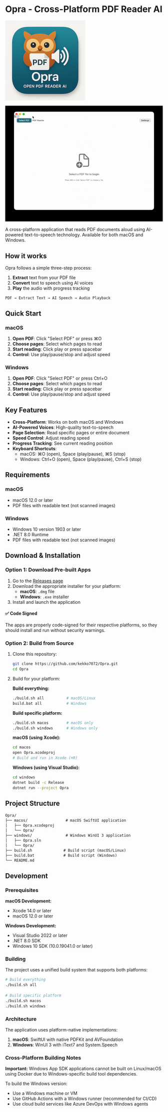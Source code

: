 # Opra - Cross-Platform PDF Reader AI

![App Icon](./app-icon.png)

![Video Demo](./app-recording.gif)

A cross-platform application that reads PDF documents aloud using AI-powered text-to-speech technology. Available for both macOS and Windows.

## How it works

Opra follows a simple three-step process:
1. **Extract** text from your PDF file
2. **Convert** text to speech using AI voices
3. **Play** the audio with progress tracking

```
PDF → Extract Text → AI Speech → Audio Playback
```

## Quick Start

### macOS
1. **Open PDF**: Click "Select PDF" or press ⌘O
2. **Choose pages**: Select which pages to read
3. **Start reading**: Click play or press spacebar
4. **Control**: Use play/pause/stop and adjust speed

### Windows
1. **Open PDF**: Click "Select PDF" or press Ctrl+O
2. **Choose pages**: Select which pages to read
3. **Start reading**: Click play or press spacebar
4. **Control**: Use play/pause/stop and adjust speed

## Key Features

- **Cross-Platform**: Works on both macOS and Windows
- **AI-Powered Voices**: High-quality text-to-speech
- **Page Selection**: Read specific pages or entire document
- **Speed Control**: Adjust reading speed
- **Progress Tracking**: See current reading position
- **Keyboard Shortcuts**: 
  - macOS: ⌘O (open), Space (play/pause), ⌘S (stop)
  - Windows: Ctrl+O (open), Space (play/pause), Ctrl+S (stop)

## Requirements

### macOS
- macOS 12.0 or later
- PDF files with readable text (not scanned images)

### Windows
- Windows 10 version 1903 or later
- .NET 8.0 Runtime
- PDF files with readable text (not scanned images)

## Download & Installation

### Option 1: Download Pre-built Apps

1. Go to the [Releases page](https://github.com/kekko7072/Opra/releases)
2. Download the appropriate installer for your platform:
   - **macOS**: `.dmg` file
   - **Windows**: `.exe` installer
3. Install and launch the application

#### ✅ Code Signed

The apps are properly code-signed for their respective platforms, so they should install and run without security warnings.

### Option 2: Build from Source

1. Clone this repository:
   ```bash
   git clone https://github.com/kekko7072/Opra.git
   cd Opra
   ```

2. Build for your platform:

   **Build everything:**
   ```bash
   ./build.sh all          # macOS/Linux
   build.bat all           # Windows
   ```

   **Build specific platform:**
   ```bash
   ./build.sh macos        # macOS only
   ./build.sh windows      # Windows only
   ```

   **macOS (using Xcode):**
   ```bash
   cd macos
   open Opra.xcodeproj
   # Build and run in Xcode (⌘R)
   ```

   **Windows (using Visual Studio):**
   ```bash
   cd windows
   dotnet build -c Release
   dotnet run --project Opra
   ```

## Project Structure

```
Opra/
├── macos/                 # macOS SwiftUI application
│   ├── Opra.xcodeproj
│   └── Opra/
├── windows/               # Windows WinUI 3 application
│   ├── Opra.sln
│   └── Opra/
├── build.sh              # Build script (macOS/Linux)
├── build.bat             # Build script (Windows)
└── README.md
```

## Development

### Prerequisites

**macOS Development:**
- Xcode 14.0 or later
- macOS 12.0 or later

**Windows Development:**
- Visual Studio 2022 or later
- .NET 8.0 SDK
- Windows 10 SDK (10.0.19041.0 or later)

### Building

The project uses a unified build system that supports both platforms:

```bash
# Build everything
./build.sh all

# Build specific platform
./build.sh macos
./build.sh windows
```

### Architecture

The application uses platform-native implementations:

1. **macOS**: SwiftUI with native PDFKit and AVFoundation
2. **Windows**: WinUI 3 with iText7 and System.Speech

### Cross-Platform Building Notes

**Important:** Windows App SDK applications cannot be built on Linux/macOS using Docker due to Windows-specific build tool dependencies. 

To build the Windows version:
- Use a Windows machine or VM
- Use GitHub Actions with a Windows runner (recommended for CI/CD)
- Use cloud build services like Azure DevOps with Windows agents


